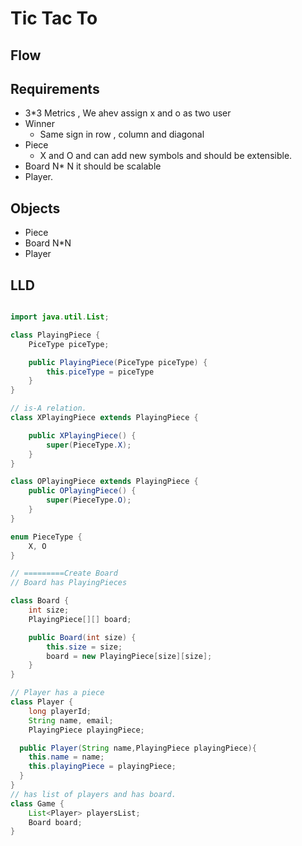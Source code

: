 # Tic Tac To 


## Flow 


## Requirements
- 3*3 Metrics , We ahev assign x and o as two user 
- Winner 
  - Same sign in row , column and diagonal
- Piece
  - X and O and can add new symbols and should be extensible.
- Board N* N it should be scalable 
- Player. 

## Objects 
- Piece 
- Board N*N 
- Player 

## LLD

```java

import java.util.List;

class PlayingPiece {
    PiceType piceType;

    public PlayingPiece(PiceType piceType) {
        this.piceType = piceType
    }
}

// is-A relation.
class XPlayingPiece extends PlayingPiece {

    public XPlayingPiece() {
        super(PieceType.X);
    }
}

class OPlayingPiece extends PlayingPiece {
    public OPlayingPiece() {
        super(PieceType.O);
    }
}

enum PieceType {
    X, O
}

// =========Create Board 
// Board has PlayingPieces 

class Board {
    int size;
    PlayingPiece[][] board;

    public Board(int size) {
        this.size = size;
        board = new PlayingPiece[size][size];
    }
}

// Player has a piece
class Player {
    long playerId;
    String name, email;
    PlayingPiece playingPiece;

  public Player(String name,PlayingPiece playingPiece){
    this.name = name;
    this.playingPiece = playingPiece;
  }
}
// has list of players and has board.
class Game {
    List<Player> playersList;
    Board board;
}



```